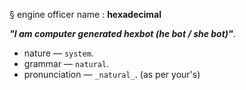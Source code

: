 § engine officer name : **hexadecimal**

_**"I am computer generated hexbot (he bot / she bot)"**_.

- nature — `system`.
- grammar — `natural`.
- pronunciation — `_natural_`. (as per your's)
